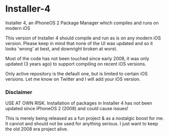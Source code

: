 # Installer-4
Installer 4, an iPhoneOS 2 Package Manager which compiles and runs on modern iOS

This version of Installer 4 should compile and run as is on any modern iOS version. Please keep in mind that none of the UI was updated and so it looks 'wrong' at best, and downright broken at worst.

Most of the code has not been touched since early 2008, it was only updated (3 years ago) to support compiling on recent iOS versions.

Only active repository is the default one, but is limited to certain iOS versions. Let me know on Twitter and I will add your iOS version.

### Disclaimer

USE AT OWN RISK. Installation of packages in Installer 4 has not been updated since iPhoneOS 2 (2008) and could cause issues!

This is merely being released as a fun project & as a nostalgic boost for me. It cannot and should not be used for anything serious. I just want to keep the old 2008 era project alive. 



